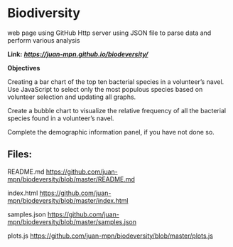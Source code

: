 # Biodiversity
web page using GitHub Http server using JSON file to parse data and perform various analysis

**Link:**
**_https://juan-mpn.github.io/biodeversity/_**


**Objectives**

Creating a bar chart of the top ten bacterial species in a volunteer’s navel. Use JavaScript to select only the most populous species based on volunteer selection and updating all graphs.

Create a bubble chart to visualize the relative frequency of all the bacterial species found in a volunteer’s navel.

Complete the demographic information panel, if you have not done so.

## Files:
README.md
https://github.com/juan-mpn/biodeversity/blob/master/README.md

index.html
https://github.com/juan-mpn/biodeversity/blob/master/index.html

samples.json
https://github.com/juan-mpn/biodeversity/blob/master/samples.json

plots.js
https://github.com/juan-mpn/biodeversity/blob/master/plots.js

